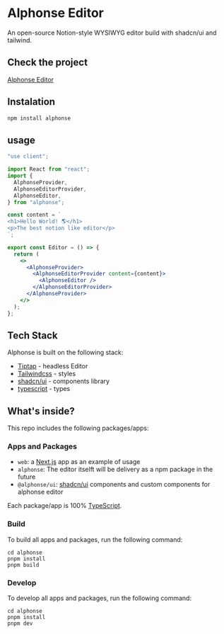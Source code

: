 # Alphonse Editor

An open-source Notion-style WYSIWYG editor build with shadcn/ui and tailwind.

## Check the project

[Alphonse Editor](https://alphonse-delta.vercel.app/)

## Instalation

```sh
npm install alphonse
```

## usage

```jsx
"use client";

import React from "react";
import {
  AlphonseProvider,
  AlphonseEditorProvider,
  AlphonseEditor,
} from "alphonse";

const content = `
<h1>Hello World! 🌎️</h1>
<p>The best notion like editor</p>
`;

export const Editor = () => {
  return (
    <>
      <AlphonseProvider>
        <AlphonseEditorProvider content={content}>
          <AlphonseEditor />
        </AlphonseEditorProvider>
      </AlphonseProvider>
    </>
  );
};
```

## Tech Stack

Alphonse is built on the following stack:

- [Tiptap](https://tiptap.dev/) - headless Editor
- [Tailwindcss](https://tailwindcss.com/) - styles
- [shadcn/ui](https://ui.shadcn.com/) - components library
- [typescript](https://www.typescriptlang.org/play?#) - types

## What's inside?

This repo includes the following packages/apps:

### Apps and Packages

- `web`: a [Next.js](https://nextjs.org/) app as an example of usage
- `alphonse`: The editor itselft will be delivery as a npm package in the future
- `@alphonse/ui`: [shadcn/ui](https://ui.shadcn.com/) components and custom components for alphonse editor

Each package/app is 100% [TypeScript](https://www.typescriptlang.org/).

### Build

To build all apps and packages, run the following command:

```
cd alphonse
pnpm install
pnpm build
```

### Develop

To develop all apps and packages, run the following command:

```
cd alphonse
pnpm install
pnpm dev
```
